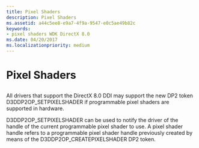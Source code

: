 ```yaml
---
title: Pixel Shaders
description: Pixel Shaders
ms.assetid: a44c5ee8-e9a7-4f9a-9547-e0c5ae49b82c
keywords:
- pixel shaders WDK DirectX 8.0
ms.date: 04/20/2017
ms.localizationpriority: medium
---
```


# Pixel Shaders


## <span id="ddk_pixel_shaders_gg"></span><span id="DDK_PIXEL_SHADERS_GG"></span>


All drivers that support the DirectX 8.0 DDI may support the new DP2 token D3DDP2OP\_SETPIXELSHADER if programmable pixel shaders are supported in hardware.

D3DDP2OP\_SETPIXELSHADER can be used to notify the driver of the handle of the current programmable pixel shader to use. A pixel shader handle refers to a programmable pixel shader handle previously created by means of the D3DDP2OP\_CREATEPIXELSHADER DP2 token.

 

 





